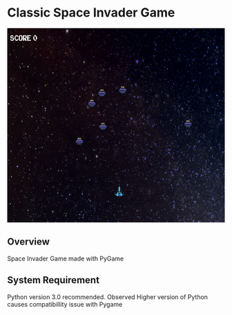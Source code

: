 # Classic Space Invader Game
<img src="example.png" width="720" height="450">

## Overview
Space Invader Game made with PyGame

## System Requirement
Python version 3.0 recommended. Observed Higher version of Python causes compatibillity issue with Pygame
